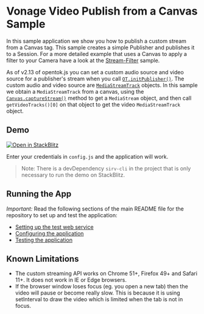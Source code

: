 Vonage Video Publish from a Canvas Sample
===========================

In this sample application we show you how to publish a custom stream from a Canvas tag. This sample creates a simple Publisher and publishes it to a Session. For a more detailed example that uses a Canvas to apply a filter to your Camera have a look at the [Stream-Filter](../Stream-Filter) sample.

As of v2.13 of opentok.js you can set a custom audio source and video source for a publisher's stream when you call [`OT.initPublisher()`](https://vonage.github.io/conversation-docs/video-js-reference/latest/OT.html#initPublisher). The custom audio and video source are [`MediaStreamTrack`](https://developer.mozilla.org/en-US/docs/Web/API/MediaStreamTrack) objects. In this sample we obtain a `MediaStreamTrack` from a canvas, using the [`Canvas.captureStream()`](https://developer.mozilla.org/en-US/docs/Web/API/HTMLCanvasElement/captureStream) method to get a `MediaStream` object, and then call `getVideoTracks()[0]` on that object to get the video `MediaStreamTrack` object.

## Demo

[![Open in StackBlitz](https://developer.stackblitz.com/img/open_in_stackblitz.svg)](https://stackblitz.com/fork/github/vonage-community/video-api-web-samples/tree/main/Publish-Canvas)

Enter your credentials in `config.js` and the application will work.

> Note: There is a devDependency `sirv-cli` in the project that is only necessary to run the demo on StackBlitz.

## Running the App

*Important:* Read the following sections of the main README file for the repository to set up
and test the application:

* [Setting up the test web service](../README.md#setting-up-the-test-web-service)
* [Configuring the application](../README.md#configuring-the-application)
* [Testing the application](../README.md#testing-the-application)

## Known Limitations

* The custom streaming API works on Chrome 51+, Firefox 49+ and Safari 11+. It does not work in IE or Edge browsers.
* If the browser window loses focus (eg. you open a new tab) then the video will pause or become really slow. This is because it is using setInterval to draw the video which is limited when the tab is not in focus.
